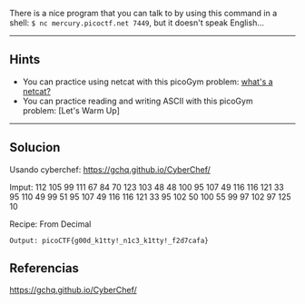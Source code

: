 There is a nice program that you can talk to by using this command in a shell: `$ nc mercury.picoctf.net 7449`, but it doesn't speak English...

---------------------------------------
## Hints
- You can practice using netcat with this picoGym problem: [what's a netcat?](https://play.picoctf.org/practice/challenge/34)
- You can practice reading and writing ASCII with this picoGym problem: [Let's Warm Up]

____________________________________
## Solucion 
Usando cyberchef: https://gchq.github.io/CyberChef/

Imput:
112 
105 
99 
111 
67 
84 
70 
123 
103 
48 
48 
100 
95 
107 
49 
116 
116 
121 
33 
95 
110 
49 
99 
51 
95 
107 
49 
116 
116 
121 
33 
95 
102 
50 
100 
55 
99 
97 
102 
97 
125 
10 

Recipe:
	From Decimal

`Output: picoCTF{g00d_k1tty!_n1c3_k1tty!_f2d7cafa}`

## Referencias
https://gchq.github.io/CyberChef/

